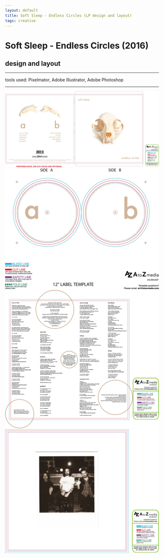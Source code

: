 ```yaml
---
layout: default
title: Soft Sleep - Endless Circles (LP design and layout)
tags: creative
---
```


# Soft Sleep - Endless Circles (2016) 
## design and layout
****
tools used: Pixelmator, Adobe Illustrator, Adobe Photoshop 

****

<img src="/assets/images/myprojects/creative/20161023/jacket_softsleep_endlesscircles.jpg" alt="jacket" class="yc-img">
<img src="/assets/images/myprojects/creative/20161023/labels_softsleep_endlesscircles.jpg" alt="label" class="yc-img">
<img src="/assets/images/myprojects/creative/20161023/insertside1_softsleep_endlesscircles.jpg" alt="insert side1" class="yc-img">
<img src="/assets/images/myprojects/creative/20161023/insertside2_softsleep_endlesscircles.jpg" alt="insert side2" class="yc-img">
